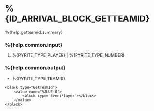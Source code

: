 # %{ID_ARRIVAL_BLOCK_GETTEAMID}

%{help.getteamid.summary}

### %{help.common.input}

1. %{PYRITE_TYPE_PLAYER} | %{PYRITE_TYPE_NUMBER}

### %{help.common.output}

-   %{PYRITE_TYPE_TEAMID}

```
<block type="GetTeamId">
    <value name="VALUE-0">
        <block type="EventPlayer"></block>
    </value>
</block>
```
